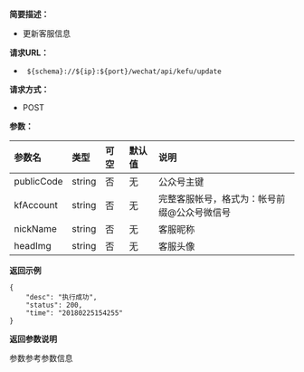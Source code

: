 **简要描述：** 

- 更新客服信息

**请求URL：** 
- ` ${schema}://${ip}:${port}/wechat/api/kefu/update`
  
**请求方式：**
- POST

**参数：** 

| 参数名 | 类型 | 可空 | 默认值 | 说明 |
| :-- | :-- | :-- | :-- | :-- |
| publicCode | string | 否 | 无 | 公众号主键 |
| kfAccount | string | 否 | 无 | 完整客服帐号，格式为：帐号前缀@公众号微信号 |
| nickName | string | 否 | 无 | 客服昵称 |
| headImg | string | 否 | 无 | 客服头像 |


 **返回示例**

``` 
{
    "desc": "执行成功",
    "status": 200,
    "time": "20180225154255"
}
```


**返回参数说明**

参数参考参数信息




